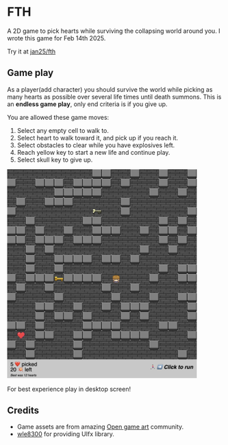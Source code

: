 # FTH

A 2D game to pick hearts while surviving the collapsing world around you. I wrote this game for Feb 14th 2025.

Try it at [jan25/fth](https://jan25.github.io/fth/)

## Game play

As a player(add character) you should survive the world while picking as many hearts as possible over several life times until death summons. This is an **endless game play**, only end criteria is if you give up.

You are allowed these game moves:

1. Select any empty cell to walk to.
2. Select heart to walk toward it, and pick up if you reach it.
3. Select obstacles to clear while you have explosives left.
4. Reach yellow key to start a new life and continue play.
5. Select skull key to give up.

<img src="./assets/game.png" width="443" />

For best experience play in desktop screen!

## Credits

- Game assets are from amazing [Open game art](https://opengameart.org/) community.
- [wle8300](https://github.com/wle8300) for providing UIfx library.
